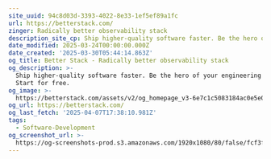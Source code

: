 ```yaml
---
site_uuid: 94c8d03d-3393-4022-8e33-1ef5ef89a1fc
url: https://betterstack.com/
zinger: Radically better observability stack
description_site_cp: Ship higher-quality software faster. Be the hero of your engineering teams.
date_modified: 2025-03-24T00:00:00.000Z
date_created: '2025-03-30T05:44:14.863Z'
og_title: Better Stack - Radically better observability stack
og_description: >-
  Ship higher-quality software faster. Be the hero of your engineering teams.
  Start for free.
og_image: >-
  https://betterstack.com/assets/v2/og_homepage_v3-6e7c1c5083184ac0e5e080758588682b0cdf4f63680ddb81b8a57376b5666e7e.jpg
og_url: https://betterstack.com/
og_last_fetch: '2025-04-07T17:38:10.981Z'
tags:
  - Software-Development
og_screenshot_url: >-
  https://og-screenshots-prod.s3.amazonaws.com/1920x1080/80/false/fcf3ffbae0e87620d769463b1b19581a4f7fb9d0c2d11ad379353c52ee3f7573.jpeg
---
```


